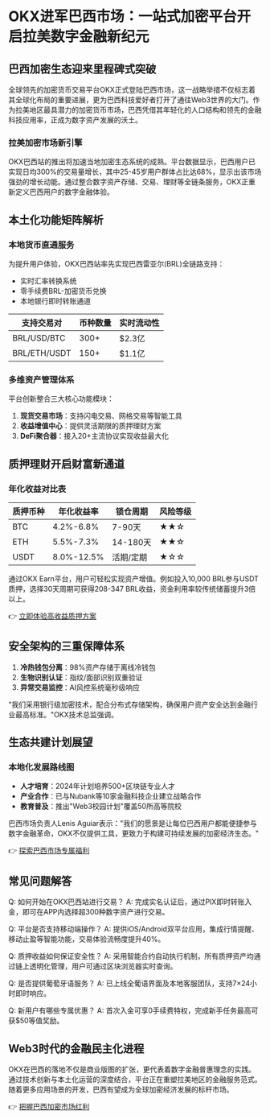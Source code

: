 # OKX进军巴西市场：一站式加密平台开启拉美数字金融新纪元

## 巴西加密生态迎来里程碑式突破

全球领先的加密货币交易平台OKX正式登陆巴西市场，这一战略举措不仅标志着其全球化布局的重要进展，更为巴西科技爱好者打开了通往Web3世界的大门。作为拉美地区最具潜力的加密货币市场，巴西凭借其年轻化的人口结构和领先的金融科技应用率，正成为数字资产发展的沃土。

### 拉美加密市场新引擎
OKX巴西站的推出将加速当地加密生态系统的成熟。平台数据显示，巴西用户已实现日均300%的交易量增长，其中25-45岁用户群体占比达68%，显示出该市场强劲的增长动能。通过整合数字资产存储、交易、理财等全链条服务，OKX正重新定义巴西用户的数字金融体验。

## 本土化功能矩阵解析

### 本地货币直通服务
为提升用户体验，OKX巴西站率先实现巴西雷亚尔(BRL)全链路支持：
- 实时汇率转换系统
- 零手续费BRL-加密货币兑换
- 本地银行即时转账通道

| 支持交易对 | 币种数量 | 实时流动性 |
|------------|----------|------------|
| BRL/USD/BTC | 300+ | $2.3亿 |
| BRL/ETH/USDT | 150+ | $1.1亿 |

### 多维资产管理体系
平台创新整合三大核心功能模块：
1. **现货交易市场**：支持闪电交易、网格交易等智能工具
2. **收益增值中心**：提供灵活期限的质押理财方案
3. **DeFi聚合器**：接入20+主流协议实现收益最大化

## 质押理财开启财富新通道

### 年化收益对比表
| 质押币种 | 年化收益率 | 锁仓周期 | 风险等级 |
|----------|------------|----------|----------|
| BTC | 4.2%-6.8% | 7-90天 | ★★☆ |
| ETH | 5.5%-7.3% | 14-180天 | ★★☆ |
| USDT | 8.0%-12.5% | 活期/定期 | ★☆☆ |

通过OKX Earn平台，用户可轻松实现资产增值。例如投入10,000 BRL参与USDT质押，选择30天周期可获得208-347 BRL收益，资金利用率较传统储蓄提升3倍以上。

👉 [立即体验高收益质押方案](https://bit.ly/okx_welcome)

## 安全架构的三重保障体系
1. **冷热钱包分离**：98%资产存储于离线冷钱包
2. **生物识别认证**：指纹/面部识别双重验证
3. **异常交易监控**：AI风控系统毫秒级响应

"我们采用银行级加密技术，配合分布式存储架构，确保用户资产安全达到金融行业最高标准。"OKX技术总监强调。

## 生态共建计划展望

### 本地化发展路线图
- **人才培育**：2024年计划培养500+区块链专业人才
- **产业合作**：已与Nubank等10家金融科技企业建立战略合作
- **教育普及**：推出"Web3校园计划"覆盖50所高等院校

巴西市场负责人Lenis Aguiar表示："我们的愿景是让每位巴西用户都能便捷参与数字金融革命，OKX不仅提供工具，更致力于构建可持续发展的加密经济生态。"

👉 [探索巴西市场专属福利](https://bit.ly/okx_welcome)

## 常见问题解答

Q: 如何开始在OKX巴西站进行交易？
A: 完成实名认证后，通过PIX即时转账入金，即可在APP内选择超300种数字资产进行交易。

Q: 平台是否支持移动端操作？
A: 提供iOS/Android双平台应用，集成行情提醒、移动止盈等智能功能，交易体验流畅度提升40%。

Q: 质押收益如何保证安全性？
A: 采用智能合约自动执行机制，所有质押资产均通过链上透明化管理，用户可通过区块浏览器实时查询。

Q: 是否提供葡萄牙语服务？
A: 已上线全葡语界面及本地客服团队，支持7×24小时即时响应。

Q: 新用户有哪些专属优惠？
A: 首次入金可享0手续费特权，完成新手任务最高可获$50等值奖励。

## Web3时代的金融民主化进程

OKX在巴西的落地不仅是商业版图的扩张，更代表着数字金融普惠理念的实践。通过技术创新与本土化运营的深度结合，平台正在重塑拉美地区的金融服务范式。随着更多应用场景的开发，巴西有望成为全球加密经济发展的标杆市场。

👉 [把握巴西加密市场红利](https://bit.ly/okx_welcome)